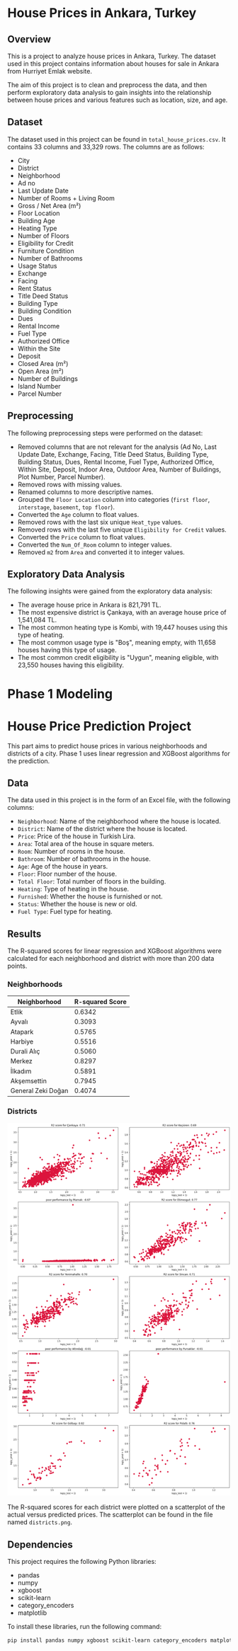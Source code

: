 # House Prices in Ankara, Turkey

## Overview
This is a project to analyze house prices in Ankara, Turkey. The dataset used in this project contains information about houses for sale in Ankara from Hurriyet Emlak website. 

The aim of this project is to clean and preprocess the data, and then perform exploratory data analysis to gain insights into the relationship between house prices and various features such as location, size, and age.

## Dataset
The dataset used in this project can be found in `total_house_prices.csv`. It contains 33 columns and 33,329 rows. The columns are as follows:

 - City
 - District
 - Neighborhood
 - Ad no
 - Last Update Date
 - Number of Rooms + Living Room
 - Gross / Net Area (m²)
 - Floor Location
 - Building Age
 - Heating Type
 - Number of Floors
 - Eligibility for Credit
 - Furniture Condition
 - Number of Bathrooms
 - Usage Status
 - Exchange
 - Facing
 - Rent Status
 - Title Deed Status
 - Building Type
 - Building Condition
 - Dues
 - Rental Income
 - Fuel Type
 - Authorized Office
 - Within the Site
 - Deposit
 - Closed Area (m²)
 - Open Area (m²)
 - Number of Buildings
 - Island Number
 - Parcel Number

## Preprocessing
The following preprocessing steps were performed on the dataset:

- Removed columns that are not relevant for the analysis (Ad No, Last Update Date, Exchange, Facing, Title Deed Status, Building Type, Building Status, Dues, Rental Income, Fuel Type, Authorized Office, Within Site, Deposit, Indoor Area, Outdoor Area, Number of Buildings, Plot Number, Parcel Number).
- Removed rows with missing values.
- Renamed columns to more descriptive names.
- Grouped the `Floor Location` column into categories (`first floor`, `interstage`, `basement`, `top floor`).
- Converted the `Age` column to float values.
- Removed rows with the last six unique `Heat_type` values.
- Removed rows with the last five unique `Eligibility for Credit` values.
- Converted the `Price` column to float values.
- Converted the `Num_Of_Room` column to integer values.
- Removed `m2` from `Area` and converted it to integer values.

## Exploratory Data Analysis
The following insights were gained from the exploratory data analysis:

- The average house price in Ankara is 821,791 TL.
- The most expensive district is Çankaya, with an average house price of 1,541,084 TL.
- The most common heating type is Kombi, with 19,447 houses using this type of heating.
- The most common usage type is "Boş", meaning empty, with 11,658 houses having this type of usage.
- The most common credit eligibility is "Uygun", meaning eligible, with 23,550 houses having this eligibility.

# Phase 1 Modeling
# House Price Prediction Project

This part  aims to predict house prices in various neighborhoods and districts of a city. Phase 1  uses linear regression and XGBoost algorithms for the prediction.

## Data

The data used in this project is in the form of an Excel file, with the following columns:

- `Neighborhood`: Name of the neighborhood where the house is located.
- `District`: Name of the district where the house is located.
- `Price`: Price of the house in Turkish Lira.
- `Area`: Total area of the house in square meters.
- `Room`: Number of rooms in the house.
- `Bathroom`: Number of bathrooms in the house.
- `Age`: Age of the house in years.
- `Floor`: Floor number of the house.
- `Total Floor`: Total number of floors in the building.
- `Heating`: Type of heating in the house.
- `Furnished`: Whether the house is furnished or not.
- `Status`: Whether the house is new or old.
- `Fuel Type`: Fuel type for heating.

## Results

The R-squared scores for linear regression and XGBoost algorithms were calculated for each neighborhood and district with more than 200 data points.

### Neighborhoods

| Neighborhood        | R-squared Score |
|---------------------|----------------|
| Etlik               | 0.6342         |
| Ayvalı              | 0.3093         |
| Atapark             | 0.5765         |
| Harbiye             | 0.5516         |
| Durali Alıç         | 0.5060         |
| Merkez              | 0.8297         |
| İlkadım             | 0.5891         |
| Akşemsettin         | 0.7945         |
| General Zeki Doğan  | 0.4074         |

### Districts

![Districts](districts.png)

The R-squared scores for each district were plotted on a scatterplot of the actual versus predicted prices. The scatterplot can be found in the file named `districts.png`.

## Dependencies

This project requires the following Python libraries:

- pandas
- numpy
- xgboost
- scikit-learn
- category_encoders
- matplotlib

To install these libraries, run the following command:

```bash
pip install pandas numpy xgboost scikit-learn category_encoders matplotlib
```


